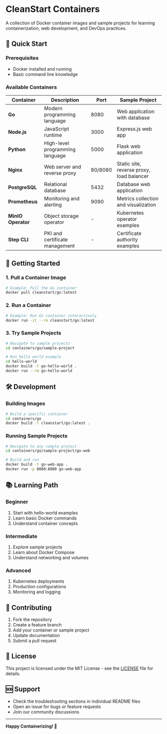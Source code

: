 # CleanStart Containers

A collection of Docker container images and sample projects for learning containerization, web development, and DevOps practices.

## 🚀 Quick Start

### Prerequisites
- Docker installed and running
- Basic command line knowledge

### Available Containers

| Container | Description | Port | Sample Project |
|-----------|-------------|------|----------------|
| **Go** | Modern programming language | 8080 | Web application with database |
| **Node.js** | JavaScript runtime | 3000 | Express.js web app |
| **Python** | High-level programming language | 5000 | Flask web application |
| **Nginx** | Web server and reverse proxy | 80/8080 | Static site, reverse proxy, load balancer |
| **PostgreSQL** | Relational database | 5432 | Database web application |
| **Prometheus** | Monitoring and alerting | 9090 | Metrics collection and visualization |
| **MinIO Operator** | Object storage operator | - | Kubernetes operator examples |
| **Step CLI** | PKI and certificate management | - | Certificate authority examples |


## 🎯 Getting Started

### 1. Pull a Container Image
```bash
# Example: Pull the Go container
docker pull cleanstart/go:latest
```

### 2. Run a Container
```bash
# Example: Run Go container interactively
docker run -it --rm cleanstart/go:latest
```

### 3. Try Sample Projects
```bash
# Navigate to sample projects
cd containers/go/sample-project

# Run hello world example
cd hello-world
docker build -t go-hello-world .
docker run --rm go-hello-world
```

## 🛠️ Development

### Building Images
```bash
# Build a specific container
cd containers/go
docker build -t cleanstart/go:latest .
```

### Running Sample Projects
```bash
# Navigate to any sample project
cd containers/go/sample-project/go-web

# Build and run
docker build -t go-web-app .
docker run -p 8080:8080 go-web-app
```

## 📚 Learning Path

### Beginner
1. Start with hello-world examples
2. Learn basic Docker commands
3. Understand container concepts

### Intermediate
1. Explore sample projects
2. Learn about Docker Compose
3. Understand networking and volumes

### Advanced
1. Kubernetes deployments
2. Production configurations
3. Monitoring and logging

## 🤝 Contributing

1. Fork the repository
2. Create a feature branch
3. Add your container or sample project
4. Update documentation
5. Submit a pull request

## 📄 License

This project is licensed under the MIT License - see the [LICENSE](LICENSE) file for details.

## 🆘 Support

- Check the troubleshooting sections in individual README files
- Open an issue for bugs or feature requests
- Join our community discussions

---

**Happy Containerizing! 🐳**
